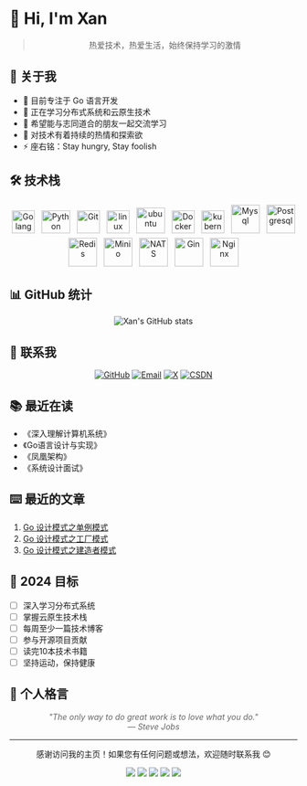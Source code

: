 # 🎯 Hi, I'm Xan

<div style="text-align: center;">

> 热爱技术，热爱生活，始终保持学习的激情

</div>

## 🎯 关于我

- 🔭 目前专注于 Go 语言开发
- 🌱 正在学习分布式系统和云原生技术
- 👯 希望能与志同道合的朋友一起交流学习
- 🤔 对技术有着持续的热情和探索欲
- ⚡ 座右铭：Stay hungry, Stay foolish

## 🛠 技术栈

<p align="center">
  <img title="Golang" alt="Golang" src="https://cdn.simpleicons.org/go" width="40" height="40" style="vertical-align:down; margin:4px"/>
  <img title="Python" alt="Python" src="https://cdn.simpleicons.org/python" width="50" height="40" style="vertical-align:down; margin:4px"/>
  <img title="Git" alt="Git" src="https://cdn.simpleicons.org/git" width="40" height="40" style="vertical-align:down; margin:4px"/>
  <img title="linux" alt="linux" src="https://cdn.simpleicons.org/linux" width="40" style="vertical-align:down; margin:4px"/>	
  <img title="ubuntu" alt="ubuntu" src="https://cdn.simpleicons.org/ubuntu" width="50" height="45" style="vertical-align:down; margin:4px"/>
  <img title="Docker" alt="Docker" src="https://cdn.simpleicons.org/docker" width="40" height="40" style="vertical-align:down; margin:4px"/>
  <img title="kubernetes" alt="kubernetes" src="https://cdn.simpleicons.org/kubernetes" width="40" height="40" style="vertical-align:down; margin:4px"/>
  <img title="Mysql" alt="Mysql" src="https://cdn.simpleicons.org/mysql" width="50" height="50" style="vertical-align:down; margin:4px"/>
  <img title="Postgresql" alt="Postgresql" src="https://cdn.simpleicons.org/Postgresql" width="50" height="50" style="vertical-align:down; margin:4px"/>
  <img title="Redis" alt="Redis" src="https://cdn.simpleicons.org/redis" width="50" height="50" style="vertical-align:down; margin:4px"/>
  <img title="Minio" alt="Minio" src="https://cdn.simpleicons.org/minio" width="50" height="50" style="vertical-align:down; margin:4px"/>
  <img title="NATS" alt="NATS" src="https://cdn.simpleicons.org/nats.io" width="50" height="50" style="vertical-align:down; margin:4px"/>
  <img title="Gin" alt="Gin" src="https://cdn.simpleicons.org/gin" width="50" height="50" style="vertical-align:down; margin:4px"/>
  <img title="Nginx" alt="Nginx" src="https://cdn.simpleicons.org/nginx" width="50" height="50" style="vertical-align:down; margin:4px"/>
</p>

## 📊 GitHub 统计

<div style="text-align: center;">
  <img src="https://github-readme-stats.vercel.app/api?username=richxan&show_icons=true&theme=radical" alt="Xan's GitHub stats" />
</div>

## 🤝 联系我

<div style="text-align: center;">

[![GitHub](https://img.shields.io/badge/-GitHub-181717?style=for-the-badge&logo=github)](https://github.com/richxan)
[![Email](https://img.shields.io/badge/-Email-D14836?style=for-the-badge&logo=gmail&logoColor=white)](mailto:rich4xan@gmail.com)
[![X](https://img.shields.io/badge/-X-000000?style=for-the-badge&logo=x)](https://x.com/mmakemoremoney)
[![CSDN](https://img.shields.io/badge/-CSDN-FC5531?style=for-the-badge&logo=c&logoColor=white)](https://blog.csdn.net/m0_74280172)

</div>

## 📚 最近在读

- 《深入理解计算机系统》
- 《Go语言设计与实现》
- 《凤凰架构》
- 《系统设计面试》

## ⌨️ 最近的文章

<!-- 这里可以通过脚本自动更新最新的博客文章 -->
1. [Go 设计模式之单例模式](/PersonalGrowth/CS/DesignPattern/Singleton.md)
2. [Go 设计模式之工厂模式](/PersonalGrowth/CS/DesignPattern/Factory.md)
3. [Go 设计模式之建造者模式](/PersonalGrowth/CS/DesignPattern/Builder.md)

## 🎯 2024 目标

- [ ] 深入学习分布式系统
- [ ] 掌握云原生技术栈
- [ ] 每周至少一篇技术博客
- [ ] 参与开源项目贡献
- [ ] 读完10本技术书籍
- [ ] 坚持运动，保持健康

## 🎉 个人格言

<div style="text-align: center; font-style: italic; color: #666;">

"The only way to do great work is to love what you do."  
— Steve Jobs

</div>

---

<div style="text-align: center;">


感谢访问我的主页！如果您有任何问题或想法，欢迎随时联系我 😊

<a href="https://x.com/mmakemoremoney" target="_blank"><img src="https://img.shields.io/badge/%20-%40xan-%23000000?logo=x"></a>
<a href=""><img src="https://img.shields.io/badge/微信-RichXan-green?logo=wechat)"></a>
<a href="https://github.com/RichXan"><img src="https://img.shields.io/badge/GitHub-RichXan-blue?logo=github)"></a>
<a href="mailto:rich4xan@gmail.com"><img src="https://img.shields.io/badge/Email-rich4xan%40gmail.com-orange"></a>
<a href="https://richxan.github.io/xblog/" target="_blank"><img src="https://img.shields.io/badge/Personal%20Site-xanny.cloud-red"></a>

</div>
